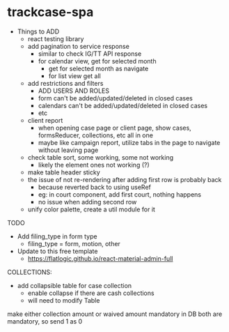 # trackcase-spa

* Things to ADD
  * react testing library
  * add pagination to service response
    * similar to check IG/TT API response
    * for calendar view, get for selected month
      * get for selected month as navigate
      * for list view get all
  * add restrictions and filters
    * ADD USERS AND ROLES
    * form can't be added/updated/deleted in closed cases
    * calendars can't be added/updated/deleted in closed cases
    * etc
  * client report
    * when opening case page or client page, show cases, formsReducer, collections, etc all in one
    * maybe like campaign report, utilize tabs in the page to navigate without leaving page
  * check table sort, some working, some not working
    * likely the element ones not working (?)
  * make table header sticky
  * the issue of not re-rendering after adding first row is probably back
    * because reverted back to using useRef
    * eg: in court component, add first court, nothing happens
    * no issue when adding second row
  * unify color palette, create a util module for it


TODO
* Add filing_type in form type
  * filing_type = form, motion, other
* Update to this free template
  * https://flatlogic.github.io/react-material-admin-full

COLLECTIONS:
  * add collapsible table for case collection
    * enable collapse if there are cash collections
    * will need to modify Table

make either collection amount or waived amount mandatory
in DB both are mandatory, so send 1 as 0
